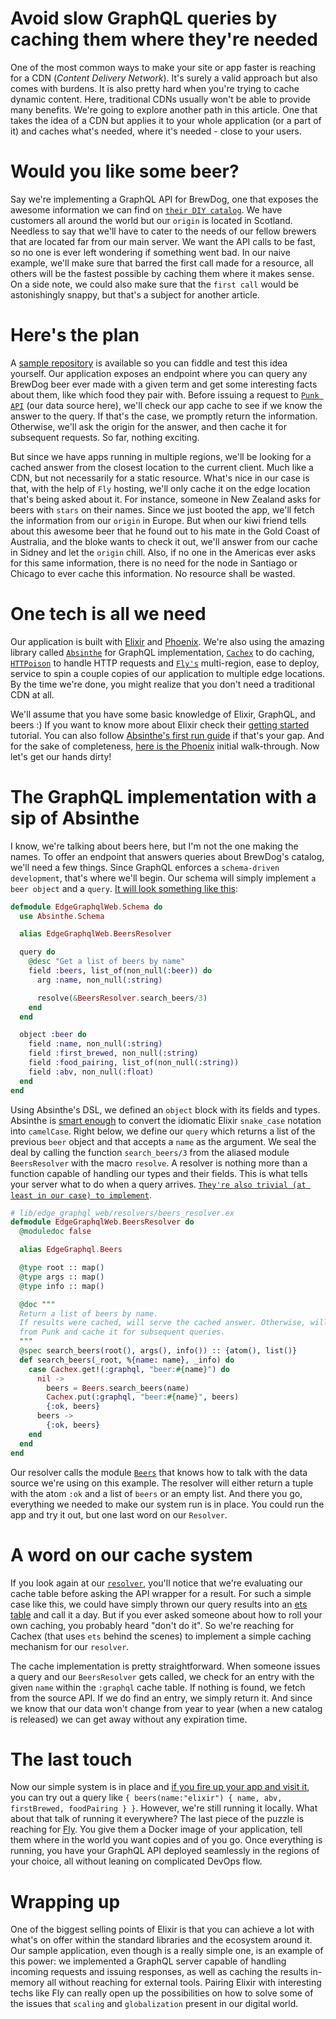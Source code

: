 # Avoid slow GraphQL queries by caching them where they're needed
One of the most common ways to make your site or app faster is reaching for a CDN (*Content Delivery Network*). It's surely a valid approach but also comes with burdens. It is also pretty hard when you're trying to cache dynamic content. Here, traditional CDNs usually won't be able to provide many benefits. We're going to explore another path in this article. One that takes the idea of a CDN but applies it to your whole application (or a part of it) and caches what's needed, where it's needed - close to your users.

# Would you like some beer?
Say we're implementing a GraphQL API for BrewDog, one that exposes the awesome information we can find on [`their DIY catalog`](https://www.brewdog.com/uk/community/diy-dog). We have customers all around the world but our `origin` is located in Scotland. Needless to say that we'll have to cater to the needs of our fellow brewers that are located far from our main server. We want the API calls to be fast, so no one is ever left wondering if something went bad. In our naive example, we'll make sure that barred the first call made for a resource, all others will be the fastest possible by caching them where it makes sense. On a side note, we could also make sure that the `first call` would be astonishingly snappy, but that's a subject for another article.

# Here's the plan
A [sample repository](https://github.com/crova/edge-graphql) is available so you can fiddle and test this idea yourself. 
Our application exposes an endpoint where you can query any BrewDog beer ever made with a given term and get some interesting facts about them, like which food they pair with. 
Before issuing a request to [`Punk API`](https://punkapi.com/) (our data source here), we'll check our app cache to see if we know the answer to the query. If that's the case, we promptly return the information. Otherwise, we'll ask the origin for the answer, and then cache it for subsequent requests. So far, nothing exciting.

But since we have apps running in multiple regions, we'll be looking for a cached answer from the closest location to the current client. Much like a CDN, but not necessarily for a static resource. What's nice in our case is that, with the help of `Fly` hosting, we'll only cache it on the edge location that's being asked about it.
For instance, someone in New Zealand asks for beers with `stars` on their names. Since we just booted the app, we'll fetch the information from our `origin` in Europe. But when our kiwi friend tells about this awesome beer that he found out to his mate in the Gold Coast of Australia, and the bloke wants to check it out, we'll answer from our cache in Sidney and let the `origin` chill. Also, if no one in the Americas ever asks for this same information, there is no need for the node in Santiago or Chicago to ever cache this information. No resource shall be wasted.

# One tech is all we need
Our application is built with [Elixir](https://elixir-lang.org/) and [Phoenix](https://phoenixframework.org/). We're also using the amazing library called [`Absinthe`](http://absinthe-graphql.org/) for GraphQL implementation, [`Cachex`](https://github.com/whitfin/cachex) to do caching, [`HTTPoison`](https://github.com/edgurgel/httpoison) to handle HTTP requests and [`Fly's`](https://fly.io) multi-region, ease to deploy, service to spin a couple copies of our application to multiple edge locations.
By the time we're done, you might realize that you don't need a traditional CDN at all.

We'll assume that you have some basic knowledge of Elixir, GraphQL, and beers :) If you want to know more about Elixir check their [getting started](https://elixir-lang.org/getting-started/introduction.html) tutorial. You can also follow [Absinthe's first run guide](https://www.howtographql.com/graphql-elixir/0-introduction/) if that's your gap. And for the sake of completeness, [here is the Phoenix](https://hexdocs.pm/phoenix/up_and_running.html) initial walk-through.
Now let's get our hands dirty!

# The GraphQL implementation with a sip of Absinthe
I know, we're talking about beers here, but I'm not the one making the names. To offer an endpoint that answers queries about BrewDog's catalog, we'll need a few things. Since GraphQL enforces a `schema-driven development`, that's where we'll begin.
Our schema will simply implement `a beer object` and a `query`. [It will look something like this](https://github.com/crova/edge-graphql/blob/master/lib/edge_graphql_web/schema.ex):
```elixir
defmodule EdgeGraphqlWeb.Schema do
  use Absinthe.Schema

  alias EdgeGraphqlWeb.BeersResolver

  query do
    @desc "Get a list of beers by name"
    field :beers, list_of(non_null(:beer)) do
      arg :name, non_null(:string)

      resolve(&BeersResolver.search_beers/3)
    end
  end

  object :beer do
    field :name, non_null(:string)
    field :first_brewed, non_null(:string)
    field :food_pairing, list_of(non_null(:string))
    field :abv, non_null(:float)
  end
end
```
Using Absinthe's DSL, we defined an `object` block with its fields and types. Absinthe is [smart enough](https://github.com/absinthe-graphql/absinthe#idiomatic-documents-idiomatic-code) to convert the idiomatic Elixir `snake_case` notation into `camelCase`. Right below, we define our `query` which returns a list of the previous `beer` object and that accepts a `name` as the argument. We seal the deal by calling the function `search_beers/3` from the aliased module `BeersResolver` with the macro `resolve`. A resolver is nothing more than a function capable of handling our types and their fields. This is what tells your server what to do when a query arrives. [`They're also trivial (at least in our case) to implement`](https://github.com/crova/edge-graphql/blob/master/lib/edge_graphql_web/resolvers/beers_resolver.ex).
```elixir
# lib/edge_graphql_web/resolvers/beers_resolver.ex
defmodule EdgeGraphqlWeb.BeersResolver do
  @moduledoc false

  alias EdgeGraphql.Beers

  @type root :: map()
  @type args :: map()
  @type info :: map()

  @doc """
  Return a list of beers by name.
  If results were cached, will serve the cached answer. Otherwise, will fetch 
  from Punk and cache it for subsequent queries.
  """
  @spec search_beers(root(), args(), info()) :: {atom(), list()}
  def search_beers(_root, %{name: name}, _info) do
    case Cachex.get!(:graphql, "beer:#{name}") do
      nil ->
        beers = Beers.search_beers(name)
        Cachex.put(:graphql, "beer:#{name}", beers)
        {:ok, beers}
      beers ->
        {:ok, beers}
    end
  end
end
```
Our resolver calls the module [`Beers`](https://github.com/crova/edge-graphql/blob/master/lib/edge_graphql/beers.ex) that knows how to talk with the data source we're using on this example. The resolver will either return a tuple with the atom `:ok` and a list of `beers` or an empty list.
And there you go, everything we needed to make our system run is in place. You could run the app and try it out, but one last word on our `Resolver`. 

# A word on our cache system
If you look again at our [`resolver`](https://github.com/crova/edge-graphql/blob/master/lib/edge_graphql_web/resolvers/beers_resolver.ex#L17-L20), you'll notice that we're evaluating our cache table before asking the API wrapper for a result. For such a simple case like this, we could have simply thrown our query results into an [ets table](https://elixir-lang.org/getting-started/mix-otp/ets.html) and call it a day. But if you ever asked someone about how to roll your own caching, you probably heard "don't do it". So we're reaching for Cachex (that uses `ets` behind the scenes) to implement a simple caching mechanism for our `resolver`.

The cache implementation is pretty straightforward. When someone issues a query and our `BeersResolver` gets called, we check for an entry with the given `name` within the `:graphql` cache table. If nothing is found, we fetch from the source API. If we do find an entry, we simply return it. And since we know that our data won't change from year to year (when a new catalog is released) we can get away without any expiration time.

# The last touch
Now our simple system is in place and [if you fire up your app and visit it](https://github.com/crova/edge-graphql#to-run-it-locally), you can try out a query like `{ beers(name:"elixir") { name, abv, firstBrewed, foodPairing } }`. However, we're still running it locally. What about that talk of running it everywhere? The last piece of the puzzle is reaching for [Fly](https://fly.io). You give them a Docker image of your application, tell them where in the world you want copies and of you go.
Once everything is running, you have your GraphQL API deployed seamlessly in the regions of your choice, all without leaning on complicated DevOps flow.

# Wrapping up
One of the biggest selling points of Elixir is that you can achieve a lot with what's on offer within the standard libraries and the ecosystem around it.
Our sample application, even though is a really simple one, is an example of this power: we implemented a GraphQL server capable of handling incoming requests and issuing responses, as well as caching the results in-memory all without reaching for external tools.
Pairing Elixir with interesting techs like Fly can really open up the possibilities on how to solve some of the issues that `scaling` and `globalization` present in our digital world.
